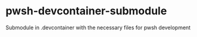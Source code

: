 # pwsh-devcontainer-submodule
Submodule in .devcontainer with the necessary files for pwsh development
